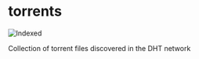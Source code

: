 torrents 
========
![Indexed](https://img.shields.io/badge/indexed-255879-blue)

Collection of torrent files discovered in the DHT network
